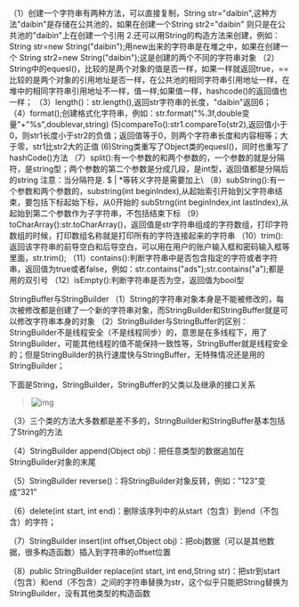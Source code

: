（1）创建一个字符串有两种方法，可以直接复制，String str="daibin",这种方法"daibin"是存储在公共池的，如果在创建一个String str2="daibin"
	则只是在公共池的"daibin"上在创建一个引用
	2.还可以用String的构造方法来创建，例如：String str=new String("daibin");用new出来的字符串是在堆之中，如果在创建一个
	String str2=new String("daibin");这是创建的两个不同的字符串对象
（2）String中的equesl()，比较的是两个对象的值是否一样，如果一样就返回true，==比较的是两个对象的引用地址是否一样，在公共池的相同字符串引用地址一样，在堆中的相同字符串引用地址不一样，值一样;如果值一样，hashcode()的返回值也一样；
（3）length()：str.length(),返回str字符串的长度，"daibin"返回6；
（4）format();创建格式化字符串，例如：str.format("%.3f,double变量"+"%s",doublevar,string)
(5)compareTo():str1.compareTo(str2),返回值小于0，则str1长度小于str2的负值；返回值等于0，则两个字符串长度和内容相等；大于零，str1比str2大的正值
(6)String类重写了Object类的equesl()，同时也重写了hashCode()方法
（7）split():有一个参数的和两个参数的，一个参数的就是分隔符，是string型；两个参数的第二个参数是分成几段，是int型，返回值都是分隔后的string
	注意：当分隔符是. $ | *等转义字符是需要加上\\
（8）subString():有一个参数和两个参数的，substring(int beginIndex),从起始索引开始到父字符串结束，要包括下标起始下标，从0开始的
		subStrng(int beginIndex,int lastIndex),从起始到第二个参数作为子字符串，不包括结束下标
（9）toCharArray():str.toCharArray()，返回值是str字符串组成的字符数组，打印字符数组的时候，打印数组名称就是打印所有的字符连接起来的字符串
（10）trim():返回该字符串的前导空白和后导空白，可以用在用户的账户输入框和密码输入框等里面，str.trim();
（11）contains():判断字符串中是否包含指定的字符或者字符串，返回值为true或者false，例如：str.contains("ads");str.contains("a");都是用的双引号
（12）isEmpty():判断字符串是否为空，返回值为bool型

StringBuffer与StringBuilder
（1）String的字符串对象本身是不能被修改的，每次被修改都是创建了一个新的字符串对象，而StringBuilder和StringBuffer就是可以修改字符串本身的对象
（2）StringBuilder与StringBuffer的区别：StringBuilder不是线程安全（不是线程同步）的，意思是在多线程下，用了StringBuilder，可能其他线程的值不能保持一致性等，StringBuffer就是线程安全的；但是StringBuilder的执行速度快与StringBuffer，无特殊情况还是用的StringBuilder；

下面是String，StringBuilder，StringBuffer的父类以及继承的接口关系

> ![img](https://www.runoob.com/wp-content/uploads/2013/12/java-string-20201208.png)

（3）三个类的方法大多数都是差不多的，StringBuilder和StringBuffer基本包括了String的方法

（4）StringBuilder append(Object obj)：把任意类型的数据追加在StringBuilder对象的末尾

（5）StringBuilder reverse()：将StringBuilder对象反转，例如："123"变成“321”

（6）delete(int start, int end)：删除该序列中的从start（包含）到end（不包含）的字符；

（7）StringBuilder insert(int offset,Object obj)：把obj数据（可以是其他数据，很多构造函数）插入到字符串的offset位置

（8）public StringBuilder replace(int start, int end,String str)：把str到start（包含）和end（不包含）之间的字符串替换为str，这个似乎只能把String替换为StringBuilder，没有其他类型的构造函数